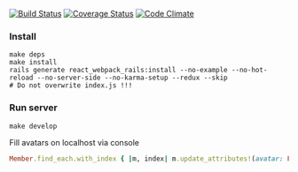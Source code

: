 [![Build Status](https://travis-ci.org/ulmic/ulmicru.svg?branch=develop)](https://travis-ci.org/ulmic/ulmicru) [![Coverage Status](https://coveralls.io/repos/ulmic/ulmicru/badge.svg?branch=feature%2Ffix_travis_tests)](https://coveralls.io/r/ulmic/ulmicru?branch=feature%2Ffix_travis_tests) [![Code Climate](https://codeclimate.com/github/ulmic/ulmicru/badges/gpa.svg)](https://codeclimate.com/github/ulmic/ulmicru)

### Install

```shell
make deps
make install
rails generate react_webpack_rails:install --no-example --no-hot-reload --no-server-side --no-karma-setup --redux --skip
# Do not overwrite index.js !!!
```

### Run server

```shell
make develop
```


Fill avatars on localhost via console

```ruby
Member.find_each.with_index { |m, index| m.update_attributes!(avatar: File.open("#{Rails.root}/public/logo.png")); print "#{index}\r" };
```
